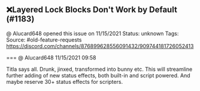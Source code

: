 ## ❌Layered Lock Blocks Don't Work by Default (#1183)
@ Alucard648 opened this issue on 11/15/2021
Status: unknown
Tags: 
Source: #old-feature-requests https://discord.com/channels/876899628556091432/909744181726052413


=== @ Alucard648 11/15/2021 09:58

Titla says all. Drunk, jinxed, transformed into bunny etc. This will streamline further adding of new status effects, both built-in and script powered. And maybe reserve 30+ status effects for scripters.
